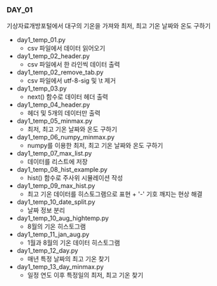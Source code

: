 ### DAY_01

기상자료개방포털에서 대구의 기온을 가져와 최저, 최고 기온 날짜와 온도 구하기

- day1_temp_01.py
  * csv 파일에서 데이터 읽어오기
- day1_temp_02_header.py
  * csv 파일에서 한 라인씩 데이터 출력
- day1_temp_02_remove_tab.py
  * csv 파일에서 utf-8-sig 및 \t 제거
- day1_temp_03.py
  * next() 함수로 데이터 헤더 출력
- day1_temp_04_header.py
  * 헤더 및 5개의 데이터만 출력
- day1_temp_05_minmax.py
  * 최저, 최고 기온 날짜와 온도 구하기
- day1_temp_06_numpy_minmax.py
  * numpy를 이용한 최저, 최고 기온 날짜와 온도 구하기
- day1_temp_07_max_list.py
  * 데이터를 리스트에 저장
- day1_temp_08_hist_example.py
  * hist() 함수로 주사위 시뮬레이션 작성
- day1_temp_09_max_hist.py
  * 최고 기온 데이터를 히스토그램으로 표현 + '-' 기호 깨지는 현상 해결
- day1_temp_10_date_split.py
  * 날짜 정보 분리
- day1_temp_10_aug_hightemp.py
  * 8월의 기온 히스토그램
- day1_temp_11_jan_aug.py
  * 1월과 8월의 기온 데이터 히스토그램
- day1_temp_12_day.py
  * 매년 특정 날짜의 최고 기온 찾기
- day1_temp_13_day_minmax.py
  * 일정 연도 이후 특정일의 최저, 최고 기온 찾기

